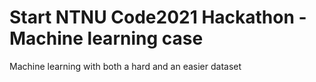 # Start NTNU Code2021 Hackathon - Machine learning case
Machine learning with both a hard and an easier dataset

